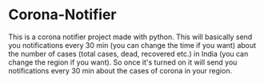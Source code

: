 # Corona-Notifier

This is a corona notifier project made with python.
This will basically send you notifications every 30 min (you can change the time if you want) about the number of cases (total cases, dead, recovered etc.) in India (you can change the region if you want).
So once it's turned on it will send you notifications every 30 min about the cases of corona in your region.
